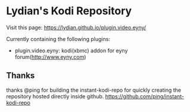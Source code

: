 # Lydian's Kodi Repository 
Visit this page:  https://lydian.github.io/plugin.video.eyny/

Currently containing the following plugins: 
- plugin.video.eyny:  kodi(xbmc) addon for eyny forum(http://www.eyny.com)



## Thanks 
thanks @ping for building the instant-kodi-repo for quickly creating the repository hosted directly inside github. 
https://github.com/ping/instant-kodi-repo
